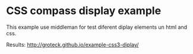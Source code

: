 # CSS compass display example
This example use middleman for test diferent diplay elements un html and css.

Results: http://groteck.github.io/example-css3-diplay/ 
